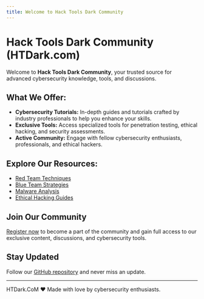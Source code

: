 ```yaml
---
title: Welcome to Hack Tools Dark Community
---
```


# Hack Tools Dark Community (HTDark.com)

Welcome to **Hack Tools Dark Community**, your trusted source for advanced cybersecurity knowledge, tools, and discussions.

## What We Offer:

- **Cybersecurity Tutorials:** In-depth guides and tutorials crafted by industry professionals to help you enhance your skills.
- **Exclusive Tools:** Access specialized tools for penetration testing, ethical hacking, and security assessments.
- **Active Community:** Engage with fellow cybersecurity enthusiasts, professionals, and ethical hackers.

## Explore Our Resources:

- [Red Team Techniques](https://htdark.com/categories/red-team)
- [Blue Team Strategies](https://htdark.com/categories/blue-team)
- [Malware Analysis](https://htdark.com/categories/malware-analysis)
- [Ethical Hacking Guides](https://htdark.com/categories/ethical-hacking)

## Join Our Community

[Register now](https://htdark.com/register) to become a part of the community and gain full access to our exclusive content, discussions, and cybersecurity tools.

## Stay Updated

Follow our [GitHub repository](https://github.com/yourusername/yourrepo) and never miss an update.

---

HTDark.CoM ❤️ Made with love by cybersecurity enthusiasts.



